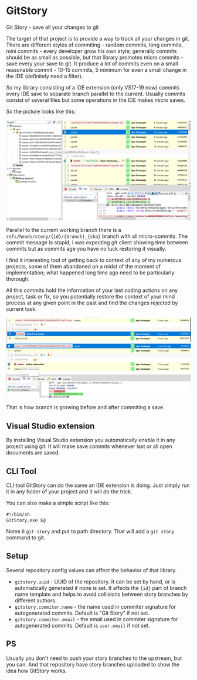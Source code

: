 # GitStory
Git Story - save all your changes to git

The target of that project is to provide a way to track all your changes in git.
There are different styles of commiting - random commits, long commits, mini commits - every developer grow his own style; generally commits should be as small as possible, but that library promotes micro commits - save every your save to git. It produce a lot of commits even on a small reasonable commit - 10-15 commits, 5 minimum for even a small change in the IDE (definitely need a filter).

So my library consisting of a IDE extension (only VS17-19 now) commits every IDE save to separate branch parallel to the current. Usually commits consist of several files but some operations in the IDE makes micro saves.

So the picture looks like this:

![](doc/20-03-2020.21-59-01.png)

Parallel to the current working branch there is a `refs/heads/story/{id}/{branch}_{sha}` branch with all micro-commits. The commit message is stupid, i was expecting git client showing time between commits but as commits age you have no luck restoring it visually. 

I find it interesting tool of getting back to context of any of my numerous projects, some of them abandoned on a midst of the moment of implementation; what happened long time ago need to be particularly thorough.

All this commits hold the information of your last coding actions on any project, task or fix, so you potentially restore the context of your mind process at any given point in the past and find the changes rejected by current task.

![](doc/20-03-2020.23-26-39.png)
![](doc/20-03-2020.23-29-29.png)

That is how branch is growing before and after commiting a save.

## Visual Studio extension

By installing Visual Studio extension you automatically enable it in any project using git. It will make save commits whenever last or all open documents are saved.

## CLI Tool

CLI tool GitStory can do the same an IDE extension is doing. Just simply run it in any folder of your project and it will do the trick.

You can also make a simple script like this:

```
#!/bin/sh
GitStory.exe $@
```

Name it `git-story` and put to path directory. That will add a `git story` command to git.

## Setup

Several repository config values can affect the behavior of that library.
* `gitstory.uuid` - UUID of the repository. It can be set by hand, or is automatically generated if none is set. It affects the `{id}` part of branch name template and helps to avoid collisions between story branches by different authors.
* `gitstory.commiter.name` - the name used in commiter signature for autogenerated commits. Default is "Git Story" if not set.
* `gitstory.commiter.email` - the email used in commiter signature for autogenerated commits. Default is `user.email` if not set.

## PS

Usually you don't need to push your story branches to the upstream, but you can. And that repository have story branches uploaded to show the idea how GitStory works.